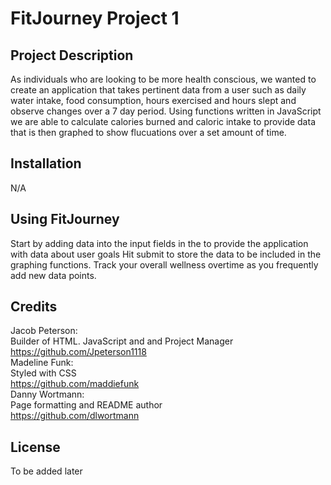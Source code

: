 # FitJourney Project 1
## Project Description
As individuals who are looking to be more health conscious, we wanted to create an application that takes pertinent data from a user such as daily water intake, food consumption, hours exercised and hours slept and observe changes over a 7 day period. Using functions written in JavaScript we are able to calculate calories burned and caloric intake to provide data that is then graphed to show flucuations over a set amount of time.
## Installation
N/A
## Using FitJourney
Start by adding data into the input fields in the to provide the application with data about user goals Hit submit to store the data to be included in the graphing functions. Track your overall wellness overtime as you frequently add new data points.
## Credits
Jacob Peterson:<br /> 
Builder of HTML. JavaScript and  and Project Manager<br />
https://github.com/Jpeterson1118<br />
Madeline Funk:<br />
Styled with CSS<br />
https://github.com/maddiefunk<br />
Danny Wortmann:<br />
Page formatting and README author<br />
https://github.com/dlwortmann<br />
## License
To be added later